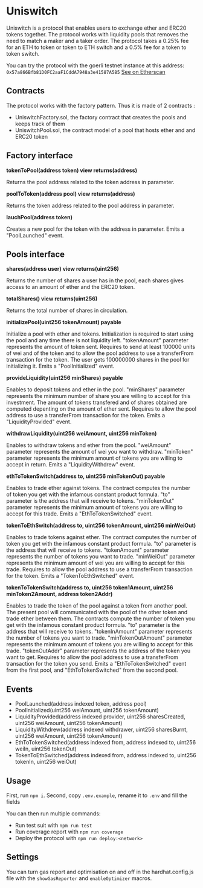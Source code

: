 # Uniswitch

Uniswitch is a protocol that enables users to exchange ether and ERC20 tokens together.
The protocol works with liquidity pools that removes the need to match a maker and a taker order.
The protocol takes a 0.25% fee for an ETH to token or token to ETH switch and a 0.5% fee for a token to token switch.

You can try the protocol with the goerli testnet instance at this address: `0x57a866Bfb81D0FC2aaF1CddA7948a3e41587A585`
[See on Etherscan](https://goerli.etherscan.io/address/0x57a866Bfb81D0FC2aaF1CddA7948a3e41587A585#code)

## Contracts

The protocol works with the factory pattern. Thus it is made of 2 contracts :

- UniswitchFactory.sol, the factory contract that creates the pools and keeps track of them
- UniswitchPool.sol, the contract model of a pool that hosts ether and and ERC20 token

## Factory interface

**tokenToPool(address token) view returns(address)**

Returns the pool address related to the token address in parameter.

**poolToToken(address pool) view returns(address)**

Returns the token address related to the pool address in parameter.

**lauchPool(address token)**

Creates a new pool for the token with the address in parameter. Emits a "PoolLaunched" event.

## Pools interface

**shares(address user) view returns(uint256)**

Returns the number of shares a user has in the pool, each shares gives access to an amount of ether and the ERC20 token.

**totalShares() view returns(uint256)**

Returns the total number of shares in circulation.

**initializePool(uint256 tokenAmount) payable**

Initialize a pool with ether and tokens. Initialization is required to start using the pool and any time there is not liquidity left.
"tokenAmount" parameter represents the amount of token sent.
Requires to send at least 100000 units of wei and of the token and to allow the pool address to use a transferFrom transaction for the token.
The user gets 100000000 shares in the pool for initializing it.
Emits a "PoolInitialized" event.

**provideLiquidity(uint256 minShares) payable**

Enables to deposit tokens and ether in the pool.
"minShares" parameter represents the minimum number of share you are willing to accept for this investment.
The amount of tokens transfered and of shares obtained are computed depenting on the amount of ether sent.
Requires to allow the pool address to use a transferFrom transaction for the token.
Emits a "LiquidityProvided" event.

**withdrawLiquidity(uint256 weiAmount, uint256 minToken)**

Enables to withdraw tokens and ether from the pool.
"weiAmount" parameter represents the amount of wei you want to withdraw.
"minToken" parameter represents the minimum amount of tokens you are willing to accept in return.
Emits a "LiquidityWithdrew" event.

**ethToTokenSwitch(address to, uint256 minTokenOut) payable**

Enables to trade ether against tokens.
The contract computes the number of token you get with the infamous constant product formula.
"to" parameter is the address that will receive to tokens.
"minTokenOut" parameter represents the minimum amount of tokens you are willing to accept for this trade.
Emits a "EthToTokenSwitched" event.

**tokenToEthSwitch(address to, uint256 tokenAmount, uint256 minWeiOut)**

Enables to trade tokens against ether.
The contract computes the number of token you get with the infamous constant product formula.
"to" parameter is the address that will receive to tokens.
"tokenAmount" parameter represents the number of tokens you want to trade.
"minWeiOut" parameter represents the minimum amount of wei you are willing to accept for this trade.
Requires to allow the pool address to use a transferFrom transaction for the token.
Emits a "TokenToEthSwitched" event.

**tokenToTokenSwitch(address to, uint256 token1Amount, uint256 minToken2Amount, address token2Addr)**

Enables to trade the token of the pool against a token from another pool.
The present pool will communicated with the pool of the other token and trade ether between them.
The contracts compute the number of token you get with the infamous constant product formula.
"to" parameter is the address that will receive to tokens.
"tokenInAmount" parameter represents the number of tokens you want to trade.
"minTokenOutAmount" parameter represents the minimum amount of tokens you are willing to accept for this trade.
"tokenOutAddr" parameter represents the address of the token you want to get.
Requires to allow the pool address to use a transferFrom transaction for the token you send.
Emits a "EthToTokenSwitched" event from the first pool, and "EthToTokenSwitched" from the second pool.

## Events

- PoolLaunched(address indexed token, address pool)
- PoolInitialized(uint256 weiAmount, uint256 tokenAmount)
- LiquidityProvided(address indexed provider, uint256 sharesCreated, uint256 weiAmount, uint256 tokenAmount)
- LiquidityWithdrew(address indexed withdrawer, uint256 sharesBurnt, uint256 weiAmount, uint256 tokenAmount)
- EthToTokenSwitched(address indexed from, address indexed to, uint256 weiIn, uint256 tokenOut)
- TokenToEthSwitched(address indexed from, address indexed to, uint256 tokenIn, uint256 weiOut)

## Usage

First, run `npm i`.
Second, copy `.env.example`, rename it to `.env` and fill the fields

You can then run multiple commands:

- Run test suit with `npm run test`
- Run coverage report with `npm run coverage`
- Deploy the protocol with `npm run deploy:<network>`

## Settings

You can turn gas report and optimisation on and off in the hardhat.config.js file with the `showGasReporter` and `enableOptimizer` macros.
